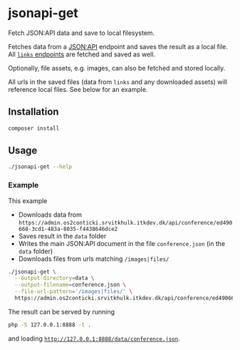 # jsonapi-get

Fetch JSON:API data and save to local filesystem.

Fetches data from a [JSON:API](https://jsonapi.org/) endpoint and saves the
result as a local file. All [`links`
endpoints](https://jsonapi.org/format/#document-resource-object-links) are
fetched and saved as well.

Optionally, file assets, e.g. images, can also be fetched and stored locally.

All urls in the saved files (data from `links` and any downloaded assets)
will reference local files. See below for an example.

## Installation

```sh
composer install
```

## Usage

```sh
./jsonapi-get --help
```

### Example

This example

* Downloads data from `https://admin.os2conticki.srvitkhulk.itkdev.dk/api/conference/ed490668-3cd1-483a-8035-f4438646dce2`
* Saves result in the `data` folder
* Writes the main JSON:API document in the file `conference.json` (in the `data`
  folder)
* Downloads files from urls matching `/images|files/`

```sh
./jsonapi-get \
  --output-directory=data \
  --output-filename=conference.json \
  --file-url-pattern='/images|files/' \
  https://admin.os2conticki.srvitkhulk.itkdev.dk/api/conference/ed490668-3cd1-483a-8035-f4438646dce2
```

The result can be served by running

```sh
php -S 127.0.0.1:8888 -t .
```

and loading
[`http://127.0.0.1:8888/data/conference.json`](http://127.0.0.1:8888/data/conference.json).
